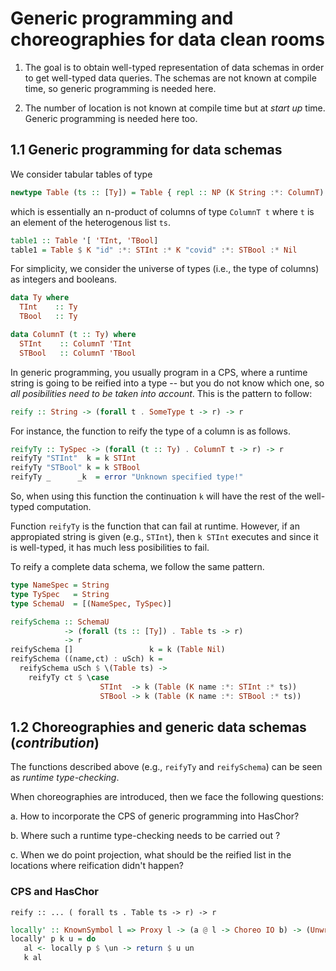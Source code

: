 # Generic programming and choreographies for data clean rooms

1. The goal is to obtain well-typed representation of data schemas in order to
get well-typed data queries. The schemas are not known at compile time, so
generic programming is needed here. 

2. The number of location is not known at compile time but at *start up* time.
   Generic programming is needed here too. 

## 1.1 Generic programming for data schemas 

We consider tabular tables of type 

```haskell
newtype Table (ts :: [Ty]) = Table { repl :: NP (K String :*: ColumnT) ts }
```

which is essentially an n-product of columns of type `ColumnT t` where `t` is an
element of the heterogenous list `ts`.

```haskell
table1 :: Table '[ 'TInt, 'TBool]
table1 = Table $ K "id" :*: STInt :* K "covid" :*: STBool :* Nil
```

For simplicity, we consider the universe of types (i.e., the type of columns) as
integers and booleans. 

```haskell
data Ty where
  TInt    :: Ty
  TBool   :: Ty

data ColumnT (t :: Ty) where
  STInt    :: ColumnT 'TInt
  STBool   :: ColumnT 'TBool
```

In generic programming, you usually program in a CPS, where a runtime string is
going to be reified into a type -- but you do not know which one, so *all
posibilities need to be taken into account*. This is the pattern to follow: 

```haskell
reify :: String -> (forall t . SomeType t -> r) -> r
```

For instance, the function to reify the type of a column is as follows.

```haskell
reifyTy :: TySpec -> (forall (t :: Ty) . ColumnT t -> r) -> r
reifyTy "STInt"  k = k STInt
reifyTy "STBool" k = k STBool
reifyTy _      _k  = error "Unknown specified type!"
```

So, when using this function the continuation `k` will have the rest of the
well-typed computation. 

Function `reifyTy` is the function that can fail at runtime. However, if an
appropiated string is given (e.g., `STInt`), then `k STInt` executes and since
it is well-typed, it has much less posibilities to fail.  

To reify a complete data schema, we follow the same pattern.

```haskell
type NameSpec = String
type TySpec   = String
type SchemaU  = [(NameSpec, TySpec)]

reifySchema :: SchemaU
            -> (forall (ts :: [Ty]) . Table ts -> r)
            -> r
reifySchema []                 k = k (Table Nil)
reifySchema ((name,ct) : uSch) k =
  reifySchema uSch $ \(Table ts) ->
    reifyTy ct $ \case
                    STInt  -> k (Table (K name :*: STInt :* ts))
                    STBool -> k (Table (K name :*: STBool :* ts))
```

## 1.2 Choreographies and generic data schemas (*contribution*) 

The functions described above (e.g., `reifyTy` and `reifySchema`) can be seen as
*runtime type-checking*. 

When choreographies are introduced, then we face the following questions: 

a. How to incorporate the CPS of generic programming into HasChor? 

b. Where such a runtime type-checking needs to be carried out ? 

c. When we do point projection, what should be the reified list in the locations
   where reification didn't happen? 

### CPS and HasChor 


```
reify :: ... ( forall ts . Table ts -> r) -> r

```

```haskell
locally' :: KnownSymbol l => Proxy l -> (a @ l -> Choreo IO b) -> (Unwrap l -> a) -> Choreo IO b
locally' p k u = do
   al <- locally p $ \un -> return $ u un   
   k al
```





